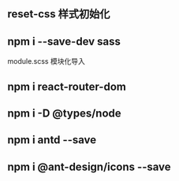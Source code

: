 ## reset-css 样式初始化

## npm i --save-dev sass
module.scss 模块化导入


## npm i react-router-dom


## npm i -D @types/node

## npm i antd --save

## npm i @ant-design/icons --save